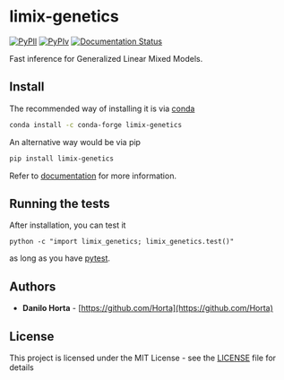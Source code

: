 # limix-genetics

[![PyPIl](https://img.shields.io/pypi/l/limix-genetics.svg?style=flat-square)](https://pypi.python.org/pypi/limix-genetics/)
[![PyPIv](https://img.shields.io/pypi/v/limix-genetics.svg?style=flat-square)](https://pypi.python.org/pypi/limix-genetics/)
[![Documentation Status](https://readthedocs.org/projects/limix-genetics/badge/?style=flat-square&version=latest)](https://limix-genetics.readthedocs.io/en/latest/)


Fast inference for Generalized Linear Mixed Models.

## Install

The recommended way of installing it is via
[conda](http://conda.pydata.org/docs/index.html)
```bash
conda install -c conda-forge limix-genetics
```

An alternative way would be via pip
```bash
pip install limix-genetics
```

Refer to [documentation](http://limix-genetics.readthedocs.io/en/latest/)
for more information.

## Running the tests

After installation, you can test it
```
python -c "import limix_genetics; limix_genetics.test()"
```
as long as you have [pytest](http://docs.pytest.org/en/latest/).

## Authors

* **Danilo Horta** - [https://github.com/Horta](https://github.com/Horta)

## License

This project is licensed under the MIT License - see the
[LICENSE](LICENSE) file for details
